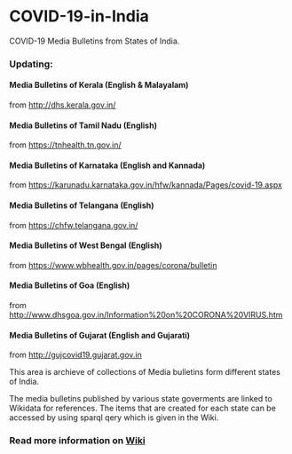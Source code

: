 # COVID-19-in-India
COVID-19 Media Bulletins from States of India.

### Updating:

#### Media Bulletins of Kerala (English & Malayalam) 
from http://dhs.kerala.gov.in/
 
#### Media Bulletins of Tamil Nadu (English) 
from https://tnhealth.tn.gov.in/
 
#### Media Bulletins of Karnataka (English and Kannada) 
from https://karunadu.karnataka.gov.in/hfw/kannada/Pages/covid-19.aspx

#### Media Bulletins of Telangana (English) 
from https://chfw.telangana.gov.in/

#### Media Bulletins of West Bengal (English) 
from https://www.wbhealth.gov.in/pages/corona/bulletin

#### Media Bulletins of Goa (English) 
from http://www.dhsgoa.gov.in/Information%20on%20CORONA%20VIRUS.htm

#### Media Bulletins of Gujarat (English and Gujarati) 
from http://gujcovid19.gujarat.gov.in


This area is archieve of collections of Media bulletins form different states of India.

The media bulletins published by various state goverments are linked to Wikidata for references. The items that are created for each state can be accessed by using sparql qery which is given in the Wiki.


### Read more information on [Wiki](https://github.com/jinoytommanjaly/covid-19-in-India/wiki/COVID-19-task-force-India)
